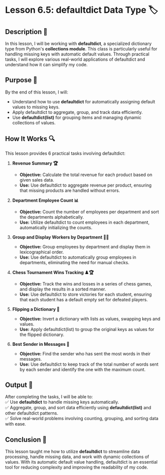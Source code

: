 # Lesson 6.5: defaultdict Data Type 🏷️

## Description 📝

In this lesson, I will be working with **defaultdict**, a specialized dictionary type from Python's **collections module**.
This class is particularly useful for handling missing keys with automatic default values.
Through practical tasks, I will explore various real-world applications of defaultdict and understand how it can simplify my code.

## Purpose 🎯

By the end of this lesson, I will:

-   Understand how to use **defaultdict** for automatically assigning default values to missing keys.
-   Apply defaultdict to aggregate, group, and track data efficiently.
-   Use **defaultdict(list)** for grouping items and managing dynamic collections of values.

## How It Works 🔍

This lesson provides 6 practical tasks involving defaultdict:

1. **Revenue Summary 🏆**

    - **Objective:** Calculate the total revenue for each product based on given sales data.
    - **Use:** Use defaultdict to aggregate revenue per product, ensuring that missing products are handled without errors.

2. **Department Employee Count 📊**

    - **Objective:** Count the number of employees per department and sort the departments alphabetically.
    - **Use:** Utilize defaultdict to count employees in each department, automatically initializing the counts.

3. **Group and Display Workers by Department 👥💼**

    - **Objective:** Group employees by department and display them in lexicographical order.
    - **Use:** Use defaultdict to automatically group employees in departments, eliminating the need for manual checks.

4. **Chess Tournament Wins Tracking ♟️🏆**

    - **Objective:** Track the wins and losses in a series of chess games, and display the results in a sorted manner.
    - **Use:** Use defaultdict to store victories for each student, ensuring that each student has a default empty set for defeated players.

5. **Flipping a Dictionary 🔄**

    - **Objective:** Invert a dictionary with lists as values, swapping keys and values.
    - **Use:** Apply defaultdict(list) to group the original keys as values for the flipped dictionary.

6. **Best Sender in Messages 📧**
    - **Objective:** Find the sender who has sent the most words in their messages.
    - **Use:** Use defaultdict to keep track of the total number of words sent by each sender and identify the one with the maximum count.

## Output 📜

After completing the tasks, I will be able to:  
✅ Use **defaultdict** to handle missing keys automatically.  
✅ Aggregate, group, and sort data efficiently using **defaultdict(list)** and other defaultdict patterns.  
✅ Solve real-world problems involving counting, grouping, and sorting data with ease.

## Conclusion 🚀

This lesson taught me how to utilize **defaultdict** to streamline data processing, handle missing data, and work with dynamic collections of values.
With its automatic default value handling, defaultdict is an essential tool for reducing complexity and improving the readability of my code.
